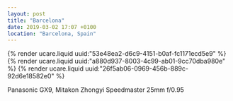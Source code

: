 ```yaml
---
layout: post
title: "Barcelona"
date: 2019-03-02 17:07 +0100
location: "Barcelona, Spain"
---
```


{% render ucare.liquid uuid:"53e48ea2-d6c9-4151-b0af-fc1171ecd5e9" %}
{% render ucare.liquid uuid:"a880d937-8003-4c99-ab01-9cc70dba980e" %}
{% render ucare.liquid uuid:"26f5ab06-0969-456b-889c-92d6e18582e0" %}

Panasonic GX9, Mitakon Zhongyi Speedmaster 25mm f/0.95
